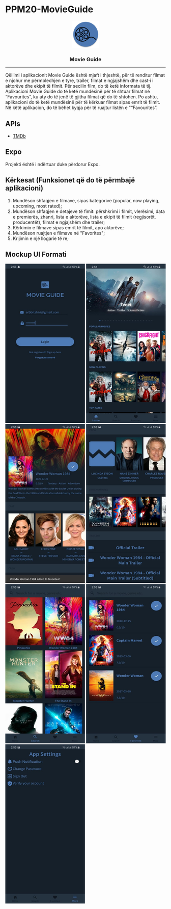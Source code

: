 # PPM20-MovieGuide

<p align="center">
  <img alt="Movie Guide" src="./assets/ic_launcher_round.png" height="85" width="85" />
  <h3 align="center">Movie Guide</h3>
</p>

---

Qëllimi i aplikacionit Movie Guide është mjaft i thjeshtë, për të renditur filmat e njohur me përmbledhjen e tyre, trailer, filmat e ngjajshëm dhe cast‐i i aktorëve dhe ekipit të filmit. Për secilin film, do të ketë informata të tij. Aplikacioni Movie Guide do të ketë mundësinë për të shtuar filmat në “Favourites”, ku aty do të jenë të gjitha filmat që do të shtohen. Po ashtu, aplikacioni do të ketë mundësinë për të kërkuar filmat sipas emrit të filmit. Në këtë aplikacion, do të bëhet kyqja për të ruajtur listën e "“Favourites”.

## APIs

- [TMDb](https://developers.themoviedb.org/3/getting-started/introduction)

## Expo

Projekti është i ndërtuar duke përdorur Expo.

## Kërkesat (Funksionet që do të përmbajë aplikacioni)

1. Mundëson shfaqjen e filmave, sipas kategorive (popular, now playing, upcoming, most rated);
2. Mundëson shfaqjen e detajeve të fimit: përshkrimi i filmit, vlerësimi, data e premierës, zhanri, lista e aktorëve, lista e ekipit të filmit (regjisorët, producentët), filmat e ngjajshëm dhe trailer;
3. Kërkimin e filmave sipas emrit të filmit, apo aktorëve;
4. Mundëson ruajtjen e filmave në "Favorites";
5. Krijimin e një llogarie të re;

## Mockup UI Formati

<img alt="Movie Guide" src="./resources/login.jpg" height="500" width="250" />
<img alt="Movie Guide" src="./resources/mainpage.jpg" height="500" width="250" />
<img alt="Movie Guide" src="./resources/moviedetail_1.jpg" height="500" width="250" />
<img alt="Movie Guide" src="./resources/moviedetail_2.jpg" height="500" width="250" />
<img alt="Movie Guide" src="./resources/search.jpg" height="500" width="250" />
<img alt="Movie Guide" src="./resources/favorites.jpg" height="500" width="250" />
<img alt="Movie Guide" src="./resources/settings.jpg" height="500" width="250" />
